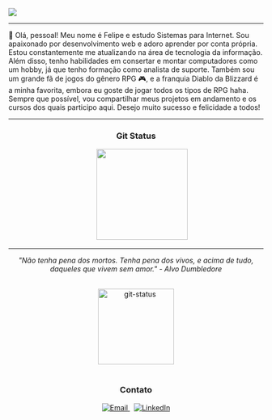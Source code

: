 ![](https://komarev.com/ghpvc/?username=fecodebr)

---
<p> 👋 Olá, pessoal! Meu nome é Felipe e estudo Sistemas para Internet. Sou apaixonado por desenvolvimento web e adoro aprender por conta própria. Estou constantemente me atualizando na área de tecnologia da informação. Além disso, tenho habilidades em consertar e montar computadores como um hobby, já que tenho formação como analista de suporte. Também sou um grande fã de jogos do gênero RPG 🎮, e a franquia Diablo da Blizzard é a minha favorita, embora eu goste de jogar todos os tipos de RPG haha. Sempre que possível, vou compartilhar meus projetos em andamento e os cursos dos quais participo aqui. Desejo muito sucesso e felicidade a todos!
</p>

---

<div align="center">  
  <!-- GitStatus-->
  <h3>Git Status</h3>  
  <div>
    &nbsp;&nbsp;&nbsp;&nbsp;&nbsp;
    <a href="https://github.com/felipe-ssantos">
      <img height="180em" src="https://github-readme-stats.vercel.app/api/top-langs/?username=felipe-ssantos&layout=compact&langs_count=7&theme=dark"/>
    </a>
  </div>
  <hr>
  <p><i> "Não tenha pena dos mortos. Tenha pena dos vivos, e acima de tudo, daqueles que vivem sem amor." - Alvo Dumbledore </i></p>
  <br>
    <div>
      <center>
        <img style="width: 150px; height: 150px;" align="center" alt="git-status" src="https://i.imgur.com/AhqT5La.png">
      </center>
  </div>

<br>

<div align="center">
  <h3>Contato</h3>
  <a href="mailto:felipesilveirasantos.contato@gmail.com">
    <img src="https://img.shields.io/badge/-Gmail-%23333?style=for-the-badge&logo=gmail&logoColor=white" target="_blank" alt="Email">
  </a>
  &nbsp;
  <a href="https://www.linkedin.com/in/nfssantos/" target="_blank">
    <img src="https://img.shields.io/badge/-LinkedIn-%230077B5?style=for-the-badge&logo=linkedin&logoColor=white" target="_blank" alt="LinkedIn">
  </a>
</div>
